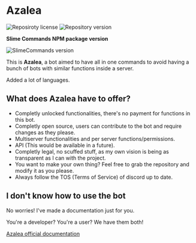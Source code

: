 # Azalea

![Reposiroty license](https://img.shields.io/github/license/project-pyro/azalea-bot?label=License&style=flat-square)
![Repository version](https://img.shields.io/github/package-json/v/project-pyro/azalea-bot/main?style=flat-square)
<br>

**Slime Commands NPM package version**
<br>

![SlimeCommands version](https://img.shields.io/npm/v/slimecommands?style=flat-square)
<br>

This is **Azalea**, a bot aimed to have all in one commands to avoid having a bunch of bots with similar functions inside a server.

Added a lot of languages.
## What does Azalea have to offer?
- Completly unlocked functionalities, there's no payment for functions in this bot.
- Completly open source, users can contribute to the bot and require changes as they please.
- Multiserver functionalities and per server functions/permissions.
- API (This would be available in a future).
- Completly legal, no scuffed stuff, as my own vision is being as transparent as I can with the project.
- You want to make your own thing? Feel free to grab the repository and modify it as you please.
- Always follow the TOS (Terms of Service) of discord up to date.

## I don't know how to use the bot

No worries! I've made a documentation just for you.

You're a developer? You're a user? We have them both!

[Azalea official documentation](https://slimy.gitbook.io/azalea/)